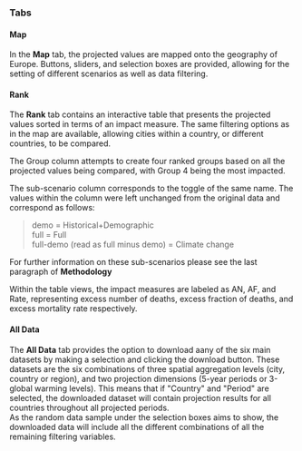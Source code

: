 ### Tabs

#### Map

In the **Map** tab, the projected values are mapped onto the geography of Europe. Buttons, sliders, and selection boxes are provided, allowing for the setting of different scenarios as well as data filtering.

#### Rank

The **Rank** tab contains an interactive table that presents the projected values sorted in terms of an impact measure. The same filtering options as in the map are available, allowing cities within a country, or different countries, to be compared.

The Group column attempts to create four ranked groups based on all the projected values being compared, with Group 4 being the most impacted.

The sub-scenario column corresponds to the toggle of the same name. The values within the column were left unchanged from the original data and correspond as follows:

> demo = Historical+Demographic\
> full = Full\
> full-demo (read as full minus demo) = Climate change

For further information on these sub-scenarios please see the last paragraph of **Methodology**

Within the table views, the impact measures are labeled as AN, AF, and Rate, representing excess number of deaths, excess fraction of deaths, and excess mortality rate respectively.

#### All Data

The **All Data** tab provides the option to download aany of the six main datasets by making a selection and clicking the download button. These datasets are the six combinations of three spatial aggregation levels (city, country or region), and two projection dimensions (5-year periods or 3-global warming levels). This means that if "Country" and "Period" are selected, the downloaded dataset will contain projection results for all countries throughout all projected periods.\
As the random data sample under the selection boxes aims to show, the downloaded data will include all the different combinations of all the remaining filtering variables.
